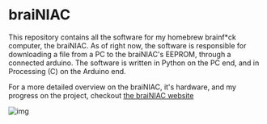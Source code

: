# braiNIAC
This repository contains all the software for my homebrew brainf*ck computer, the braiNIAC. As of right now, the software is responsible for downloading a file from a PC to the braiNIAC's EEPROM, through a connected arduino. The software is written in Python on the PC end, and in Processing (C) on the Arduino end.

For a more detailed overview on the braiNIAC, it's hardware, and my progress on the project, checkout 
[the braiNIAC website](https://hackaday.io/project/163991-brainiac)

![img](https://docs.google.com/drawings/d/e/2PACX-1vSyYVDoglU4oU_PQzQ0mgNHf6wcvxmnSFdtrvSli2IoLPbdTZc5FJup5xlxsalGN9-Ab67-b4uTgOVW/pub?w=1392&h=813)

